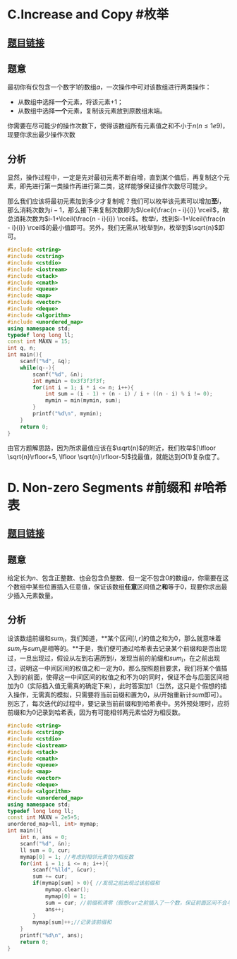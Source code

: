 # C.Increase and Copy #枚举 

## [题目链接](https://codeforces.com/contest/1426/problem/C)

## 题意

最初你有仅包含一个数字$1$的数组$a$，一次操作中可对该数组进行两类操作：

+ 从数组中选择**一个**元素，将该元素$+1$；
+ 从数组中选择**一个**元素，复制该元素放到原数组末端。

你需要在尽可能少的操作次数下，使得该数组所有元素值之和不小于$n$($n\leq 1e9$)，现要你求出最少操作次数

## 分析

显然，操作过程中，一定是先对最初元素不断自增，直到某个值后，再复制这个元素，即先进行第一类操作再进行第二类，这样能够保证操作次数尽可能少。

那么我们应该将最初元素加到多少才复制呢？我们可以枚举该元素可以增加**至**$i$，那么消耗次数为$i-1$，那么接下来复制次数即为$\lceil{\frac{n - i}{i}} \rceil$，故总消耗次数为$i-1+\lceil{\frac{n - i}{i}} \rceil$。枚举$i$，找到$i-1+\lceil{\frac{n - i}{i}} \rceil$的最小值即可。另外，我们无需从$1$枚举到$n$，枚举到$\sqrt{n}$即可。

```c++
#include <string>
#include <cstring>
#include <cstdio>
#include <iostream>
#include <stack>
#include <cmath>
#include <queue>
#include <map>
#include <vector>
#include <deque>
#include <algorithm>
#include <unordered_map>
using namespace std;
typedef long long ll;
const int MAXN = 15;
int q, n;
int main(){
    scanf("%d", &q);
    while(q--){
        scanf("%d", &n);
        int mymin = 0x3f3f3f3f;
        for(int i = 1; i * i <= n; i++){
            int sum = (i - 1) + (n - i) / i + ((n - i) % i != 0);
            mymin = min(mymin, sum);
        }
        printf("%d\n", mymin);
    }
    return 0;
}
```

由官方题解思路，因为所求最值应该在$\sqrt{n}$的附近，我们枚举$[\lfloor \sqrt{n}\rfloor+5,  \lfloor \sqrt{n}\rfloor-5]$找最值，就能达到$O(1)$复杂度了。



# D. Non-zero Segments #前缀和 #哈希表

## [题目链接](https://codeforces.com/contest/1426/problem/D)

## 题意

给定长为$n$、包含正整数、也会包含负整数、但一定不包含$0$的数组$a$，你需要在这个数组中某些位置插入任意值，保证该数组**任意**区间值之**和**等于$0$，现要你求出最少插入元素数量。

## 分析

设该数组前缀和$sum_i$，我们知道，**某个区间$[l, r]$的值之和为$0$，那么就意味着$sum_r$与$sum_l$是相等的。**于是，我们便可通过哈希表去记录某个前缀和是否出现过，一旦出现过，假设从左到右遍历到$i$，发现当前的前缀和$sum_i$，在之前出现过，说明这一中间区间的权值之和一定为$0$，那么按照题目要求，我们将某个值插入到$i$的前面，使得这一中间区间的权值之和不为0的同时，保证不会与后面区间相加为$0$（实际插入值无需真的确定下来），此时答案加$1$（当然，这只是个假想的插入操作，无需真的模拟，只需要将当前前缀和置为$0$，从$i$开始重新计$sum$即可）。别忘了，每次迭代的过程中，要记录当前前缀和到哈希表中。另外预处理时，应将前缀和为$0$记录到哈希表，因为有可能相邻两元素恰好为相反数。

```c++
#include <string>
#include <cstring>
#include <cstdio>
#include <iostream>
#include <stack>
#include <cmath>
#include <queue>
#include <map>
#include <vector>
#include <deque>
#include <algorithm>
#include <unordered_map>
using namespace std;
typedef long long ll;
const int MAXN = 2e5+5;
unordered_map<ll, int> mymap;
int main(){
    int n, ans = 0;
    scanf("%d", &n);
    ll sum = 0, cur;
    mymap[0] = 1; //考虑到相邻元素恰为相反数
    for(int i = 1; i <= n; i++){
        scanf("%lld", &cur);
        sum += cur;
        if(mymap[sum] > 0){ //发现之前出现过该前缀和
            mymap.clear();
            mymap[0] = 1;
            sum = cur; //前缀和清零（假想cur之前插入了一个数，保证前面区间不会与后面区间相加为0）
            ans++;
        }
        mymap[sum]++;//记录该前缀和
    }
    printf("%d\n", ans);
    return 0;
}
```


